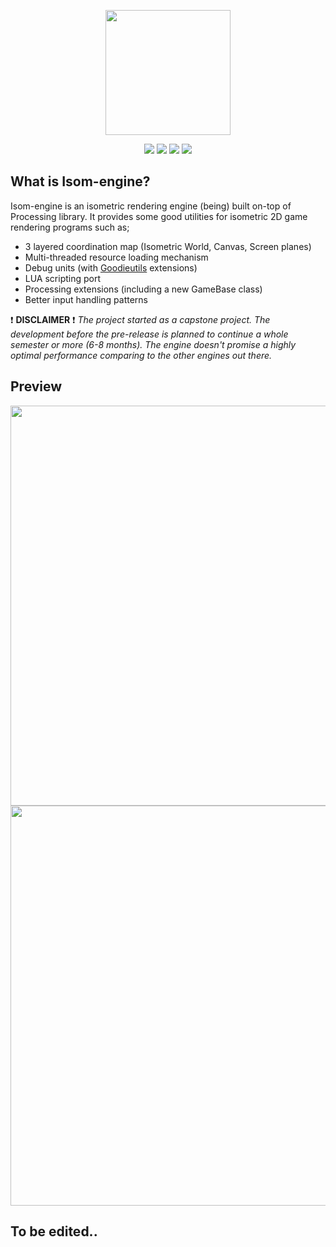 <p align="center"><img height="200px" src="https://cdn.discordapp.com/attachments/414163950855389186/414427038796218370/mdpanel.png"></p>

<!-- Badges -->
<p align="center">
  <a><img src="https://img.shields.io/badge/status-in--dev-29ab87.svg"></a>
  <a href="https://discordapp.com/invite/v4JHQeT"><img src="https://img.shields.io/discord/414039152045064192.svg?colorB=7289da&label=discord"></a>
  <a href="https://github.com/iGoodie/Isom-engine/releases"><img src="https://img.shields.io/github/downloads/iGoodie/Isom-engine/total.svg"></a>
  <a href="https://github.com/iGoodie/Isom-engine/blob/master/LICENSE"><img src="https://img.shields.io/github/license/iGoodie/Isom-engine.svg"></a>
</p>

## What is Isom-engine?

Isom-engine is an isometric rendering engine (being) built on-top of Processing library. It provides some good utilities for isometric 2D game rendering programs such as;
* 3 layered coordination map (Isometric World, Canvas, Screen planes)
* Multi-threaded resource loading mechanism
* Debug units (with [Goodieutils](https://github.com/iGoodie/Goodieutils) extensions)
* LUA scripting port
* Processing extensions (including a new GameBase class)
* Better input handling patterns

:exclamation: **DISCLAIMER** :exclamation: *The project started as a capstone project. The development before the pre-release is planned to continue a whole semester or more (6-8 months). The engine doesn't promise a highly optimal performance comparing to the other engines out there.*

<!--p><img height="60px" src="https://cdn.discordapp.com/attachments/414163950855389186/414426001146118165/preview.png"></p-->
## Preview

<img width="640" src="https://cdn.discordapp.com/attachments/414215799851712512/414215960140972033/unknown.png">
<img width="640" src="https://cdn.discordapp.com/attachments/414215799851712512/414217354415702017/unknown.png">

## To be edited..
